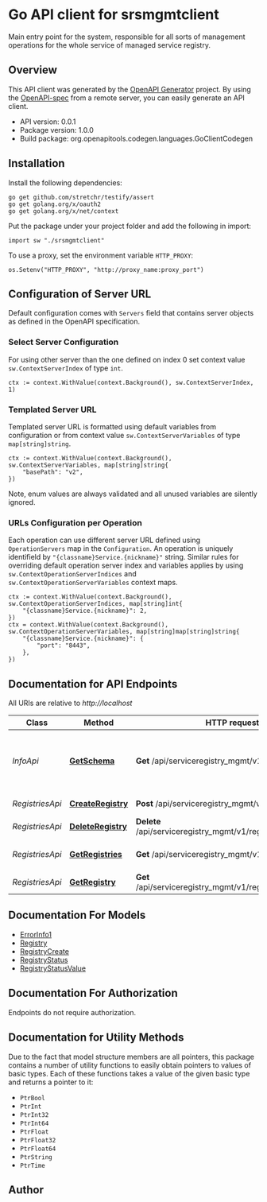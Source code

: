# Go API client for srsmgmtclient

Main entry point for the system, responsible for all sorts of management operations for the whole service of managed service registry.

## Overview
This API client was generated by the [OpenAPI Generator](https://openapi-generator.tech) project.  By using the [OpenAPI-spec](https://www.openapis.org/) from a remote server, you can easily generate an API client.

- API version: 0.0.1
- Package version: 1.0.0
- Build package: org.openapitools.codegen.languages.GoClientCodegen

## Installation

Install the following dependencies:

```shell
go get github.com/stretchr/testify/assert
go get golang.org/x/oauth2
go get golang.org/x/net/context
```

Put the package under your project folder and add the following in import:

```golang
import sw "./srsmgmtclient"
```

To use a proxy, set the environment variable `HTTP_PROXY`:

```golang
os.Setenv("HTTP_PROXY", "http://proxy_name:proxy_port")
```

## Configuration of Server URL

Default configuration comes with `Servers` field that contains server objects as defined in the OpenAPI specification.

### Select Server Configuration

For using other server than the one defined on index 0 set context value `sw.ContextServerIndex` of type `int`.

```golang
ctx := context.WithValue(context.Background(), sw.ContextServerIndex, 1)
```

### Templated Server URL

Templated server URL is formatted using default variables from configuration or from context value `sw.ContextServerVariables` of type `map[string]string`.

```golang
ctx := context.WithValue(context.Background(), sw.ContextServerVariables, map[string]string{
	"basePath": "v2",
})
```

Note, enum values are always validated and all unused variables are silently ignored.

### URLs Configuration per Operation

Each operation can use different server URL defined using `OperationServers` map in the `Configuration`.
An operation is uniquely identifield by `"{classname}Service.{nickname}"` string.
Similar rules for overriding default operation server index and variables applies by using `sw.ContextOperationServerIndices` and `sw.ContextOperationServerVariables` context maps.

```
ctx := context.WithValue(context.Background(), sw.ContextOperationServerIndices, map[string]int{
	"{classname}Service.{nickname}": 2,
})
ctx = context.WithValue(context.Background(), sw.ContextOperationServerVariables, map[string]map[string]string{
	"{classname}Service.{nickname}": {
		"port": "8443",
	},
})
```

## Documentation for API Endpoints

All URIs are relative to *http://localhost*

Class | Method | HTTP request | Description
------------ | ------------- | ------------- | -------------
*InfoApi* | [**GetSchema**](docs/InfoApi.md#getschema) | **Get** /api/serviceregistry_mgmt/v1 | Get the OpenAPI schema for version 1 of this REST API.
*RegistriesApi* | [**CreateRegistry**](docs/RegistriesApi.md#createregistry) | **Post** /api/serviceregistry_mgmt/v1/registries | Create a Registry.
*RegistriesApi* | [**DeleteRegistry**](docs/RegistriesApi.md#deleteregistry) | **Delete** /api/serviceregistry_mgmt/v1/registries/{registryId} | Delete a Registry
*RegistriesApi* | [**GetRegistries**](docs/RegistriesApi.md#getregistries) | **Get** /api/serviceregistry_mgmt/v1/registries | Get the list of all registries.
*RegistriesApi* | [**GetRegistry**](docs/RegistriesApi.md#getregistry) | **Get** /api/serviceregistry_mgmt/v1/registries/{registryId} | Get a Registry


## Documentation For Models

 - [ErrorInfo1](docs/ErrorInfo1.md)
 - [Registry](docs/Registry.md)
 - [RegistryCreate](docs/RegistryCreate.md)
 - [RegistryStatus](docs/RegistryStatus.md)
 - [RegistryStatusValue](docs/RegistryStatusValue.md)


## Documentation For Authorization

 Endpoints do not require authorization.


## Documentation for Utility Methods

Due to the fact that model structure members are all pointers, this package contains
a number of utility functions to easily obtain pointers to values of basic types.
Each of these functions takes a value of the given basic type and returns a pointer to it:

* `PtrBool`
* `PtrInt`
* `PtrInt32`
* `PtrInt64`
* `PtrFloat`
* `PtrFloat32`
* `PtrFloat64`
* `PtrString`
* `PtrTime`

## Author



